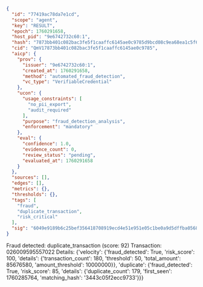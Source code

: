 ```json
{
  "id": "77419ac78da7e1cd",
  "scope": "agent",
  "key": "RESULT",
  "epoch": 1760291658,
  "host_pid": "9e6742732c60:1",
  "hash": "7873bb401c082bac3fe5f1caaffc6145ae0c9785d9bcd08c9ea68ea1c5f6b04d",
  "cid": "QmV17873bb401c082bac3fe5f1caaffc6145ae0c9785",
  "aicp": {
    "prov": {
      "issuer": "9e6742732c60:1",
      "created_at": 1760291658,
      "method": "automated_fraud_detection",
      "vc_type": "VerifiableCredential"
    },
    "ucon": {
      "usage_constraints": [
        "no_pii_export",
        "audit_required"
      ],
      "purpose": "fraud_detection_analysis",
      "enforcement": "mandatory"
    },
    "eval": {
      "confidence": 1.0,
      "evidence_count": 0,
      "review_status": "pending",
      "evaluated_at": 1760291658
    }
  },
  "sources": [],
  "edges": [],
  "metrics": {},
  "thresholds": {},
  "tags": [
    "fraud",
    "duplicate_transaction",
    "risk_critical"
  ],
  "sig": "6049e9189b6c25bef356418708919ecd4e51e951e05c1be0a9d5dffba056866c"
}
```

Fraud detected: duplicate_transaction (score: 92)
Transaction: 026009595557022
Details: {'velocity': {'fraud_detected': True, 'risk_score': 100, 'details': {'transaction_count': 180, 'threshold': 50, 'total_amount': 85676580, 'amount_threshold': 10000000}}, 'duplicate': {'fraud_detected': True, 'risk_score': 85, 'details': {'duplicate_count': 179, 'first_seen': 1760285764, 'matching_hash': '3443c05f2ecc9733'}}}